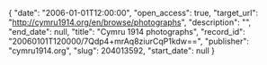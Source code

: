 {
  "date": "2006-01-01T12:00:00", 
  "open_access": true, 
  "target_url": "http://cymru1914.org/en/browse/photographs", 
  "description": "", 
  "end_date": null, 
  "title": "Cymru 1914  photographs", 
  "record_id": "20060101T120000/7Qdp4+mrAq8ziurCqP1kdw==", 
  "publisher": "cymru1914.org", 
  "slug": 204013592, 
  "start_date": null
}

